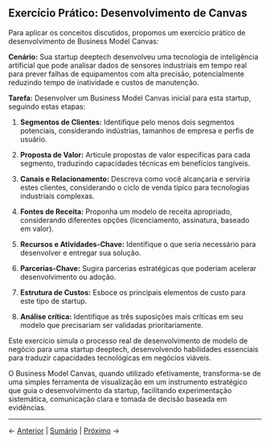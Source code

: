 ## Exercício Prático: Desenvolvimento de Canvas

Para aplicar os conceitos discutidos, propomos um exercício prático de desenvolvimento de Business Model Canvas:

**Cenário:** Sua startup deeptech desenvolveu uma tecnologia de inteligência artificial que pode analisar dados de sensores industriais em tempo real para prever falhas de equipamentos com alta precisão, potencialmente reduzindo tempo de inatividade e custos de manutenção.

**Tarefa:** Desenvolver um Business Model Canvas inicial para esta startup, seguindo estas etapas:

1. **Segmentos de Clientes:** Identifique pelo menos dois segmentos potenciais, considerando indústrias, tamanhos de empresa e perfis de usuário.

2. **Proposta de Valor:** Articule propostas de valor específicas para cada segmento, traduzindo capacidades técnicas em benefícios tangíveis.

3. **Canais e Relacionamento:** Descreva como você alcançaria e serviria estes clientes, considerando o ciclo de venda típico para tecnologias industriais complexas.

4. **Fontes de Receita:** Proponha um modelo de receita apropriado, considerando diferentes opções (licenciamento, assinatura, baseado em valor).

5. **Recursos e Atividades-Chave:** Identifique o que seria necessário para desenvolver e entregar sua solução.

6. **Parcerias-Chave:** Sugira parcerias estratégicas que poderiam acelerar desenvolvimento ou adoção.

7. **Estrutura de Custos:** Esboce os principais elementos de custo para este tipo de startup.

8. **Análise crítica:** Identifique as três suposições mais críticas em seu modelo que precisariam ser validadas prioritariamente.

Este exercício simula o processo real de desenvolvimento de modelo de negócio para uma startup deeptech, desenvolvendo habilidades essenciais para traduzir capacidades tecnológicas em negócios viáveis.

O Business Model Canvas, quando utilizado efetivamente, transforma-se de uma simples ferramenta de visualização em um instrumento estratégico que guia o desenvolvimento da startup, facilitando experimentação sistemática, comunicação clara e tomada de decisão baseada em evidências.

---

← [Anterior](../../modulo1/1.4_mapeamento_jornadas/1.4.2_pontos_dor_oportunidades_parte3.md) | [Sumário](../../sumario.md) | [Próximo](./2.1.1_business_model_canvas_parte1.md) →